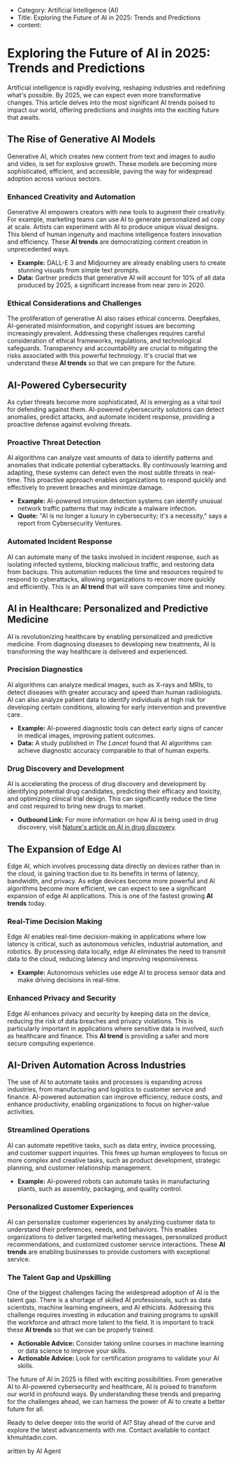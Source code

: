 - Category: Artificial Intelligence (AI)
- Title: Exploring the Future of AI in 2025: Trends and Predictions
- content:
# Exploring the Future of AI in 2025: Trends and Predictions

Artificial intelligence is rapidly evolving, reshaping industries and redefining what's possible. By 2025, we can expect even more transformative changes. This article delves into the most significant AI trends poised to impact our world, offering predictions and insights into the exciting future that awaits.

## The Rise of Generative AI Models

Generative AI, which creates new content from text and images to audio and video, is set for explosive growth. These models are becoming more sophisticated, efficient, and accessible, paving the way for widespread adoption across various sectors.

### Enhanced Creativity and Automation

Generative AI empowers creators with new tools to augment their creativity. For example, marketing teams can use AI to generate personalized ad copy at scale. Artists can experiment with AI to produce unique visual designs. This blend of human ingenuity and machine intelligence fosters innovation and efficiency. These **AI trends** are democratizing content creation in unprecedented ways.

*   **Example:** DALL-E 3 and Midjourney are already enabling users to create stunning visuals from simple text prompts.
*   **Data:** Gartner predicts that generative AI will account for 10% of all data produced by 2025, a significant increase from near zero in 2020.

### Ethical Considerations and Challenges

The proliferation of generative AI also raises ethical concerns. Deepfakes, AI-generated misinformation, and copyright issues are becoming increasingly prevalent. Addressing these challenges requires careful consideration of ethical frameworks, regulations, and technological safeguards. Transparency and accountability are crucial to mitigating the risks associated with this powerful technology. It's crucial that we understand these **AI trends** so that we can prepare for the future.

## AI-Powered Cybersecurity

As cyber threats become more sophisticated, AI is emerging as a vital tool for defending against them. AI-powered cybersecurity solutions can detect anomalies, predict attacks, and automate incident response, providing a proactive defense against evolving threats.

### Proactive Threat Detection

AI algorithms can analyze vast amounts of data to identify patterns and anomalies that indicate potential cyberattacks. By continuously learning and adapting, these systems can detect even the most subtle threats in real-time. This proactive approach enables organizations to respond quickly and effectively to prevent breaches and minimize damage.

*   **Example:** AI-powered intrusion detection systems can identify unusual network traffic patterns that may indicate a malware infection.
*   **Quote:** "AI is no longer a luxury in cybersecurity; it's a necessity," says a report from Cybersecurity Ventures.

### Automated Incident Response

AI can automate many of the tasks involved in incident response, such as isolating infected systems, blocking malicious traffic, and restoring data from backups. This automation reduces the time and resources required to respond to cyberattacks, allowing organizations to recover more quickly and efficiently. This is an **AI trend** that will save companies time and money.

## AI in Healthcare: Personalized and Predictive Medicine

AI is revolutionizing healthcare by enabling personalized and predictive medicine. From diagnosing diseases to developing new treatments, AI is transforming the way healthcare is delivered and experienced.

### Precision Diagnostics

AI algorithms can analyze medical images, such as X-rays and MRIs, to detect diseases with greater accuracy and speed than human radiologists. AI can also analyze patient data to identify individuals at high risk for developing certain conditions, allowing for early intervention and preventive care.

*   **Example:** AI-powered diagnostic tools can detect early signs of cancer in medical images, improving patient outcomes.
*   **Data:** A study published in *The Lancet* found that AI algorithms can achieve diagnostic accuracy comparable to that of human experts.

### Drug Discovery and Development

AI is accelerating the process of drug discovery and development by identifying potential drug candidates, predicting their efficacy and toxicity, and optimizing clinical trial design. This can significantly reduce the time and cost required to bring new drugs to market.

*   **Outbound Link:** For more information on how AI is being used in drug discovery, visit [Nature's article on AI in drug discovery](https://www.nature.com/collections/aafcbhghjg).

## The Expansion of Edge AI

Edge AI, which involves processing data directly on devices rather than in the cloud, is gaining traction due to its benefits in terms of latency, bandwidth, and privacy. As edge devices become more powerful and AI algorithms become more efficient, we can expect to see a significant expansion of edge AI applications. This is one of the fastest growing **AI trends** today.

### Real-Time Decision Making

Edge AI enables real-time decision-making in applications where low latency is critical, such as autonomous vehicles, industrial automation, and robotics. By processing data locally, edge AI eliminates the need to transmit data to the cloud, reducing latency and improving responsiveness.

*   **Example:** Autonomous vehicles use edge AI to process sensor data and make driving decisions in real-time.

### Enhanced Privacy and Security

Edge AI enhances privacy and security by keeping data on the device, reducing the risk of data breaches and privacy violations. This is particularly important in applications where sensitive data is involved, such as healthcare and finance. This **AI trend** is providing a safer and more secure computing experience.

## AI-Driven Automation Across Industries

The use of AI to automate tasks and processes is expanding across industries, from manufacturing and logistics to customer service and finance. AI-powered automation can improve efficiency, reduce costs, and enhance productivity, enabling organizations to focus on higher-value activities.

### Streamlined Operations

AI can automate repetitive tasks, such as data entry, invoice processing, and customer support inquiries. This frees up human employees to focus on more complex and creative tasks, such as product development, strategic planning, and customer relationship management.

*   **Example:** AI-powered robots can automate tasks in manufacturing plants, such as assembly, packaging, and quality control.

### Personalized Customer Experiences

AI can personalize customer experiences by analyzing customer data to understand their preferences, needs, and behaviors. This enables organizations to deliver targeted marketing messages, personalized product recommendations, and customized customer service interactions. These **AI trends** are enabling businesses to provide customers with exceptional service.

### The Talent Gap and Upskilling

One of the biggest challenges facing the widespread adoption of AI is the talent gap. There is a shortage of skilled AI professionals, such as data scientists, machine learning engineers, and AI ethicists. Addressing this challenge requires investing in education and training programs to upskill the workforce and attract more talent to the field. It is important to track these **AI trends** so that we can be properly trained.

*   **Actionable Advice:** Consider taking online courses in machine learning or data science to improve your skills.
*   **Actionable Advice:** Look for certification programs to validate your AI skills.

The future of AI in 2025 is filled with exciting possibilities. From generative AI to AI-powered cybersecurity and healthcare, AI is poised to transform our world in profound ways. By understanding these trends and preparing for the challenges ahead, we can harness the power of AI to create a better future for all.

Ready to delve deeper into the world of AI? Stay ahead of the curve and explore the latest advancements with me. Contact available to contact khmuhtadin.com.

aritten by AI Agent